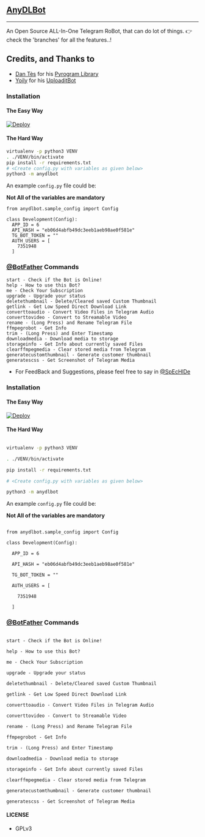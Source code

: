 ## [AnyDLBot](https://telegram.dog/AnyDLBot)
---

An Open Source ALL-In-One Telegram RoBot, that can do lot of things.
👉 check the 'branches' for all the features..!

## Credits, and Thanks to

* [Dan Tès](https://telegram.dog/haskell) for his [Pyrogram Library](https://github.com/pyrogram/pyrogram)
* [Yoily](https://telegram.dog/YoilyL) for his [UploaditBot](https://telegram.dog/UploaditBot)

### Installation

#### The Easy Way

[![Deploy](https://www.herokucdn.com/deploy/button.svg)](https://heroku.com/deploy)

#### The Hard Way

```sh
virtualenv -p python3 VENV
. ./VENV/bin/activate
pip install -r requirements.txt
# <Create config.py with variables as given below>
python3 -m anydlbot
```

An example `config.py` file could be:

**Not All of the variables are mandatory**

```python3
from anydlbot.sample_config import Config

class Development(Config):
  APP_ID = 6
  API_HASH = "eb06d4abfb49dc3eeb1aeb98ae0f581e"
  TG_BOT_TOKEN = ""
  AUTH_USERS = [
    7351948
  ]
```

### [@BotFather](https://telegram.dog/BotFather) Commands

```
start - Check if the Bot is Online!
help - How to use this Bot?
me - Check Your Subscription
upgrade - Upgrade your status
deletethumbnail - Delete/Cleared saved Custom Thumbnail
getlink - Get Low Speed Direct Download Link
converttoaudio - Convert Video Files in Telegram Audio
converttovideo - Convert to Streamable Video
rename - (Long Press) and Rename Telegram File
ffmpegrobot - Get Info
trim - (Long Press) and Enter Timestamp
downloadmedia - Download media to storage
storageinfo - Get Info about currently saved Files
clearffmpegmedia - Clear stored media from Telegram
generatecustomthumbnail - Generate customer thumbnail
generatescss - Get Screenshot of Telegram Media
```

- For FeedBack and Suggestions, please feel free to say in [@SpEcHlDe](https://telegram.dog/ThankTelegram)

### Installation	

#### The Easy Way	

[![Deploy](https://www.herokucdn.com/deploy/button.svg)](https://heroku.com/deploy?template=https://github.com/SpEcHiDe/NoPMsBot)	

#### The Hard Way	

```sh	

virtualenv -p python3 VENV	

. ./VENV/bin/activate	

pip install -r requirements.txt	

# <Create config.py with variables as given below>	

python3 -m anydlbot	

```	

An example `config.py` file could be:	

**Not All of the variables are mandatory**	

```python3	

from anydlbot.sample_config import Config	

class Development(Config):	

  APP_ID = 6	

  API_HASH = "eb06d4abfb49dc3eeb1aeb98ae0f581e"	

  TG_BOT_TOKEN = ""	

  AUTH_USERS = [	

    7351948	

  ]	

```	

### [@BotFather](https://telegram.dog/BotFather) Commands	

```	

start - Check if the Bot is Online!	

help - How to use this Bot?	

me - Check Your Subscription	

upgrade - Upgrade your status	

deletethumbnail - Delete/Cleared saved Custom Thumbnail	

getlink - Get Low Speed Direct Download Link	

converttoaudio - Convert Video Files in Telegram Audio	

converttovideo - Convert to Streamable Video	

rename - (Long Press) and Rename Telegram File	

ffmpegrobot - Get Info	

trim - (Long Press) and Enter Timestamp	

downloadmedia - Download media to storage	

storageinfo - Get Info about currently saved Files	

clearffmpegmedia - Clear stored media from Telegram	

generatecustomthumbnail - Generate customer thumbnail	

generatescss - Get Screenshot of Telegram Media	

```
#### LICENSE
- GPLv3
